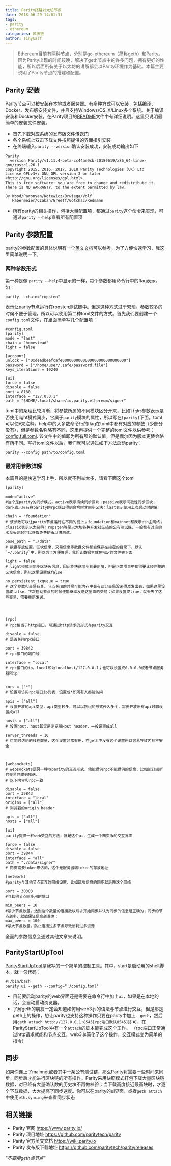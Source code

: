 ```yaml
---
title: Parity搭建以太坊节点
date: 2018-06-29 14:01:31
tags:
- parity
- ethereum
categories: 区块链
author: TinyCalf
---
```



> Ethereum目前有两种节点，分别是go-ethereum（简称geth）和Parity。因为Parity出现的时间较晚，解决了geth节点中的许多问题，拥有更好的性能，所以后面所有关于以太坊的讲解都会以Parity环境作为基础。本篇主要说明了Parity节点的搭建和配置。


## Parity 安装
Parity节点可以被安装在本地或者服务器。有多种方式可以安装，包括编译、Docker、发布版安装文件，并且支持Windows/OS_X/Linux多个系统。关于编译安装和Docker安装，在Parity项目的[README](https://github.com/paritytech/parity)文件中有详细说明。这里只说明最简单的安装文件安装。
<!-- more -->

* 首先下载对应系统的发布版文件[传送门](https://github.com/paritytech/parity/releases)
* 各个系统上双击下载文件按照提供的界面指引安装
* 在终端输入`parity --version`确认安装成功，安装成功输出如下


```
Parity
  version Parity/v1.11.4-beta-cc44ae9cb-20180619/x86_64-linux-gnu/rustc1.26.1
Copyright 2015, 2016, 2017, 2018 Parity Technologies (UK) Ltd
License GPLv3+: GNU GPL version 3 or later <http://gnu.org/licenses/gpl.html>.
This is free software: you are free to change and redistribute it.
There is NO WARRANTY, to the extent permitted by law.

By Wood/Paronyan/Kotewicz/Drwięga/Volf
   Habermeier/Czaban/Greeff/Gotchac/Redmann
```

* 所有parity的相关操作，包括大量配置项，都通过`parity`这个命令来实现，可通过`parity --help`查看所有配置项

## Parity 参数配置
parity的参数配置的具体说明有一个[英文文档](https://wiki.parity.io/Configuring-Parity.html)可以参考。为了方便快速学习，我这里简单说明一下。

###  两种参数形式
第一种是像 `parity --help`中显示的一样，每个参数都用命令行中的flag表示。如：
```
parity --chain="ropsten"
```
表示让parity节点运行在ropsten测试链中。但是这种方式过于繁琐，参数较多的时候不便于管理，所以可以使用第二种toml文件的方式。首先我们要创建一个 `config.toml`文件，在里面简单写几个配置项：
```
#config.toml
[parity]
mode = "last"
chain = "homestead"
light = false

[account]
unlock = ["0xdeadbeefcafe0000000000000000000000000000"]
password = ["/home/user/.safe/password.file"]
keys_iterations = 10240

[ui]
force = false
disable = false
port = 8180
interface = "127.0.0.1"
path = "$HOME/.local/share/io.parity.ethereum/signer"
```
toml中的条理比较清晰，将参数所属的不同模块区分开来，比如`light`参数表示是否使用light模式同步，它属于`parity`模块的属性，所以写在`[parity]`下面。toml可以使`#`来注释。help中的大多数命令行的flag在toml中都有对应的参数（少部分没有），但是参数名称略有不同，这里再提供一个完整的toml文件以供参考：[config.full.toml](https://github.com/paritytech/parity/blob/master/parity/cli/tests/config.full.toml). 该文件中的值即为所有项的默认值，但是偶尔因为版本更替会略有所不同。写好toml文件以后，我们就可以通过如下方法启动parity：
```
parity --config path/to/config.toml
```
###  最常用参数详解
本篇目的是快速学习上手，所以就不列举太多，请看下面这个toml
```
[parity]

mode="active"
#这个是parity的同步模式。active表示持续同步区块；passive表示间歇性同步区块；dark表示只有在parity的rpc端口得到命令时才同步区块；last表示使用上次启动时的值

chain = "foundation"
# 该参数可以让parity节点运行在不同的链上；foundation和mainnet都表示eth主网络；classic表示以太经典；ropsten等是以太坊各种开发社区搞的公有测试练，一般都有对应的水龙头网站可以获取免费的币以供测试。

base_path = "./data"
# 数据存放位置，区块信息、交易信息等数据文件都会保存在指定的目录下，默认`~/.parity`中，所以为了方便管理，我们让数据生成在指定的文件夹下面

light = false
# light模式只同步区块头信息，因此能快速同步到最新块，但是正常项目中都需要比较完整的区块信息，所以这里设置成false

no_persistent_txqueue = true
# 这个参数和交易有关。节点关闭的时候可能内存中会有部分交易没来得及发出去，如果这里设置成false，下次启动节点的时候还能继续发送这里面的交易；如果设置成true，就丢失了这些交易，需要重新发送。




[rpc]
# rpc相当于http接口，可通过http请求的形式与parity交互

disable = false
# 是否关闭rpc接口

port = 39842
# rpc接口的端口号

interface = "local"
# rpc接口的ip，local即为localhost/127.0.0.1；也可以设置成0.0.0.0或者节点服务器所ip


cors = ["*"]
# 设置可访问rpc端口ip列表，设置成*即所有人都能访问

apis = ["all"]
# 设置开放的api类型，api类型较多，可以以数组的形式传入多个，需要开放所有api时即设置成all

hosts = ["all"]
# 设置host，host其实是浏览器Host header，一般设置成all

server_threads = 10
# 可同时访问的线程数量，这个设置非常有用，在geth中没有这个设置所以容易导致内存不安全



[websockets]
# websockets是另一种与parity的交互形式，他能提供rpc不能提供的信息，比如能订阅新的交易并收到推送。
# 以下内容和rpc一致

disable = false
port = 39843
interface = "local"
origins = ["all"]
# 浏览器的origin header

apis = ["all"]
hosts = ["all"]

[ui]
parity提供一种web交互的方法，就是这个ui，生成一个网页版的交互界面

force = false
disable = false
port = 39844
interface = "all"
path = "./data/signer"
# 网页需要token来访问，这个是服务器端token的存放地址

[network]
#parity与其他节点交互的网络设置，比如区块信息的同步就是靠这个网络

port = 30303
#与其他节点同步用的端口

min_peers = 10
#最少节点数量，达到这个数量的连接数以后才开始同步并认为同步的信息是正确的；同步的节点越多，就能保证信息越准确；
max_peers = 100
#最大节点数量，防止连接过多节点导致消耗过多资源
```
全面的参数信息会通过其他文章来说明。

## ParityStartUpTool
[ParityStartUpTool](https://github.com/TinyCalf/ParityStartUpTool)是我写的一个简单的控制工具。其中，start是启动用的shell脚本，就一句代码：
```
#!/bin/bash
parity ui --geth --config="./config.toml"
```
* 目前要启动parity的web界面还是需要在命令行中加上`ui`，如果是在本地的话，会自动启动浏览器。
* 了解geth的朋友一定会知道如何用web3.js的语法与节点进行交互，但是那是geth上的操作，想让parity也支持这种操作只要在parity中加上`--geth`，然后用`geth attach http://127.0.0.1:8545[rpc端口默认8545]`即可，在ParityStartUpTool中有一个`attach`的脚本能完成这个工作。
（rpc端口正常通过http请求就能和节点交互，web3.js简化了这个操作，交互模式变为简单的指令）

## 同步
如果你连上了mainnet或者其中一条公有测试链，那么Parity将需要一些时间来同步，同步后才能进行区块链的所有操作。Parity采用快照模式打包下载大量区块链数据，对已经有大量确认数的历史块不再做校验；当下载高度接近最高块时，才逐个下载数据，大大提高了同步速度。你可以在parity的ui界面，或者`geth attach`中使用`eth.syncing`来查看同步状态

## 相关链接
* Parity 官网 https://www.parity.io/
* Parity 项目地址 https://github.com/paritytech/parity
* Parity 官方英文文档 https://wiki.parity.io
* Parity 发布版下载地址 https://github.com/paritytech/parity/releases


_"不要用geth当节点"_
